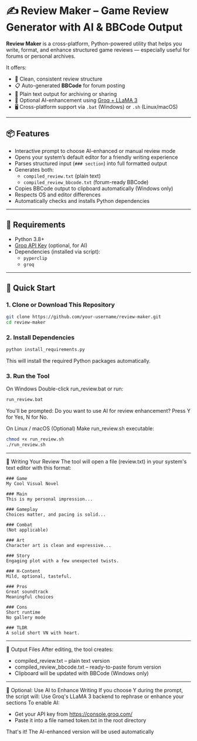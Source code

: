 # ✍️ Review Maker – Game Review Generator with AI & BBCode Output

**Review Maker** is a cross-platform, Python-powered utility that helps you write, format, and enhance structured game reviews — especially useful for forums or personal archives.

It offers:
- 📝 Clean, consistent review structure
- 📋 Auto-generated **BBCode** for forum posting
- 📄 Plain text output for archiving or sharing
- 🤖 Optional AI-enhancement using [Groq + LLaMA 3](https://console.groq.com/)
- 🖥️ Cross-platform support via `.bat` (Windows) or `.sh` (Linux/macOS)

---

## 📦 Features

- Interactive prompt to choose AI-enhanced or manual review mode
- Opens your system’s default editor for a friendly writing experience
- Parses structured input (`### section`) into full formatted output
- Generates both:
  - `compiled_review.txt` (plain text)
  - `compiled_review_bbcode.txt` (forum-ready BBCode)
- Copies BBCode output to clipboard automatically (Windows only)
- Respects OS and editor differences
- Automatically checks and installs Python dependencies

---

## 🧰 Requirements

- Python 3.8+
- [Groq API Key](https://console.groq.com/) (optional, for AI)
- Dependencies (installed via script):
  - `pyperclip`
  - `groq`

---

## 🚀 Quick Start

### 1. Clone or Download This Repository

```bash
git clone https://github.com/your-username/review-maker.git
cd review-maker
```
### 2. Install Dependencies
```bash
python install_requirements.py
```
This will install the required Python packages automatically.

### 3. Run the Tool
On Windows
Double-click run_review.bat or run:
```bash
run_review.bat
```
You'll be prompted:
Do you want to use AI for review enhancement? Press Y for Yes, N for No.

On Linux / macOS (Optional)
Make run_review.sh executable:
```bash
chmod +x run_review.sh
./run_review.sh
```
---
📝 Writing Your Review
The tool will open a file (review.txt) in your system's text editor with this format:
```shell
### Game
My Cool Visual Novel

### Main
This is my personal impression...

### Gameplay
Choices matter, and pacing is solid...

### Combat
(Not applicable)

### Art
Character art is clean and expressive...

### Story
Engaging plot with a few unexpected twists.

### H-Content
Mild, optional, tasteful.

### Pros
Great soundtrack
Meaningful choices

### Cons
Short runtime
No gallery mode

### TLDR
A solid short VN with heart.
```
---
📄 Output Files
After editing, the tool creates:

- compiled_review.txt – plain text version
- compiled_review_bbcode.txt – ready-to-paste forum version
- Clipboard will be updated with BBCode (Windows only)
---
🤖 Optional: Use AI to Enhance Writing
If you choose Y during the prompt, the script will:
Use Groq's LLaMA 3 backend to rephrase or enhance your sections
To enable AI:
- Get your API key from https://console.groq.com/
- Paste it into a file named token.txt in the root directory

That's it! The AI-enhanced version will be used automatically

